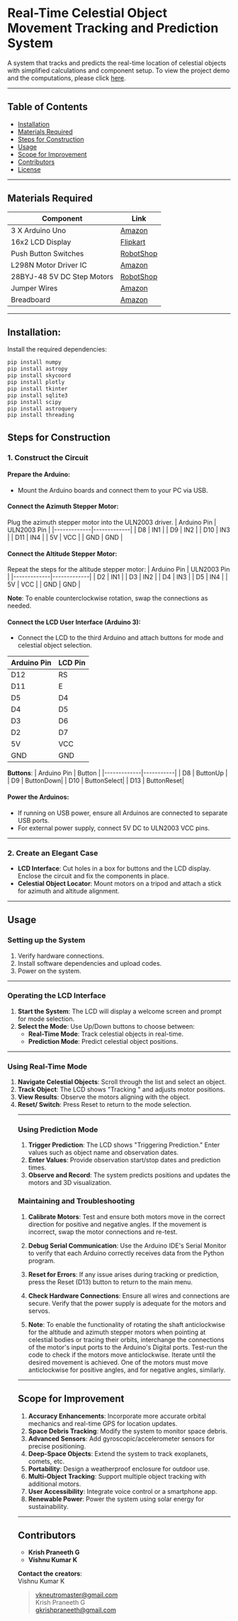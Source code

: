 # Real-Time Celestial Object Movement Tracking and Prediction System
A system that tracks and predicts the real-time location of celestial objects with simplified calculations and component setup. To view the project demo and the computations, please click [here](https://tinyurl.com/celestialtracker).

---

## Table of Contents
- [Installation](#installation)
- [Materials Required](#materials-required)
- [Steps for Construction](#steps-for-construction)
- [Usage](#usage)
- [Scope for Improvement](#scope-for-improvement)
- [Contributors](#contributors)
- [License](#license)

---

## Materials Required 
| Component                      | Link |
|---------------------------------|------|
| 3 X Arduino Uno                 | [Amazon](https://www.amazon.in/Arduino-Uno-Rev3-Microcontroller-Board/dp/B0752X52VB) |
| 16x2 LCD Display                | [Flipkart](https://www.flipkart.com/16x2-lcd-display-module-blue-backlight/p/itm0817793201) |
| Push Button Switches            | [RobotShop](https://www.robotshop.com/en/products/taxibot-button-switch-normal-open?utm_source=google_shopping&utm_medium=cpc&utm_campaign=shopping_en&gclid=CjwKCAjw864v7E9z8-YcAXoQBAv410nX0Y2o433p9Y3gX9X8_3bY3z7l_909q9p7F5aApS_wcB) |
| L298N Motor Driver IC           | [Amazon](https://www.amazon.in/L298N-Motor-Driver-Module-Dual-H-Bridge/dp/B07D3Y917R) |
| 28BYJ-48 5V DC Step Motors      | [RobotShop](https://www.robotshop.com/en/products/pololu-37d-metal-gearmotor-100-1-37d-210rpm?utm_source=google_shopping&utm_medium=cpc&utm_campaign=shopping_en&gclid=CjwKCAjw864v7E9z8-YcAXoQBAv410nX0Y2o433p9Y3gX9X8_3bY3z7l_909q9p7F5aApS_wcB) |
| Jumper Wires                    | [Amazon](https://www.amazon.in/Jumper-Wire-Male-to-Female-20cm-20-Pcs/dp/B07D3Y917R) |
| Breadboard                      | [Amazon](https://www.amazon.in/ELECFY-Breadboard-830-Tie-Points-Self-Adhesive-PCB-Board-Arduino-Raspberry-Pi-Projects/dp/B07D3Y917R) |

---

## Installation:
Install the required dependencies:
```bash
pip install numpy
pip install astropy
pip install skycoord
pip install plotly
pip install tkinter
pip install sqlite3
pip install scipy
pip install astroquery
pip install threading
```

## Steps for Construction

### 1. Construct the Circuit
#### Prepare the Arduino:
- Mount the Arduino boards and connect them to your PC via USB.

#### Connect the Azimuth Stepper Motor:
Plug the azimuth stepper motor into the ULN2003 driver.
| Arduino Pin | ULN2003 Pin |
|-------------|-------------|
| D8          | IN1         |
| D9          | IN2         |
| D10         | IN3         |
| D11         | IN4         |
| 5V          | VCC         |
| GND         | GND         |

#### Connect the Altitude Stepper Motor:
Repeat the steps for the altitude stepper motor:
| Arduino Pin | ULN2003 Pin |
|-------------|-------------|
| D2          | IN1         |
| D3          | IN2         |
| D4          | IN3         |
| D5          | IN4         |
| 5V          | VCC         |
| GND         | GND         |

**Note**: To enable counterclockwise rotation, swap the connections as needed.

#### Connect the LCD User Interface (Arduino 3):
- Connect the LCD to the third Arduino and attach buttons for mode and celestial object selection.
  
| Arduino Pin | LCD Pin  |
|-------------|----------|
| D12         | RS       |
| D11         | E        |
| D5          | D4       |
| D4          | D5       |
| D3          | D6       |
| D2          | D7       |
| 5V          | VCC      |
| GND         | GND      |

**Buttons**:
| Arduino Pin | Button    |
|-------------|-----------|
| D8          | ButtonUp  |
| D9          | ButtonDown|
| D10         | ButtonSelect|
| D13         | ButtonReset|

#### Power the Arduinos:
- If running on USB power, ensure all Arduinos are connected to separate USB ports.
- For external power supply, connect 5V DC to ULN2003 VCC pins.

---

### 2. Create an Elegant Case
- **LCD Interface**: Cut holes in a box for buttons and the LCD display. Enclose the circuit and fix the components in place.
- **Celestial Object Locator**: Mount motors on a tripod and attach a stick for azimuth and altitude alignment.

---

## Usage

### Setting up the System
1. Verify hardware connections.
2. Install software dependencies and upload codes.
3. Power on the system.

---

### Operating the LCD Interface
1. **Start the System**: The LCD will display a welcome screen and prompt for mode selection.
2. **Select the Mode**: Use Up/Down buttons to choose between:
   - **Real-Time Mode**: Track celestial objects in real-time.
   - **Prediction Mode**: Predict celestial object positions.

---

### Using Real-Time Mode
1. **Navigate Celestial Objects**: Scroll through the list and select an object.
2. **Track Object**: The LCD shows "Tracking <object name>" and adjusts motor positions.
3. **View Results**: Observe the motors aligning with the object.
4. **Reset/ Switch**: Press Reset to return to the mode selection.

---

### Using Prediction Mode
1. **Trigger Prediction**: The LCD shows "Triggering Prediction." Enter values such as object name and observation dates.
2. **Enter Values**: Provide observation start/stop dates and prediction times.
3. **Observe and Record**: The system predicts positions and updates the motors and 3D visualization.

### Maintaining and Troubleshooting
1. **Calibrate Motors**: Test and ensure both motors move in the correct direction for positive and negative angles. If the movement is incorrect, swap the motor connections and re-test.

2. **Debug Serial Communication**: Use the Arduino IDE's Serial Monitor to verify that each Arduino correctly receives data from the Python program.

3. **Reset for Errors**: If any issue arises during tracking or prediction, press the Reset (D13) button to return to the main menu.
   
4. **Check Hardware Connections**: Ensure all wires and connections are secure. Verify that the power supply is adequate for the motors and servos.

5. **Note**: To enable the functionality of rotating the shaft anticlockwise for the altitude and azimuth stepper motors when pointing at celestial bodies or tracing their orbits, interchange the connections of the motor's input ports to the Arduino's Digital ports. Test-run the code to check if the motors move anticlockwise. Iterate until the desired movement is achieved. One of the motors must move anticlockwise for positive angles, and for negative angles, similarly.

---

## Scope for Improvement
1. **Accuracy Enhancements**: Incorporate more accurate orbital mechanics and real-time GPS for location updates.
2. **Space Debris Tracking**: Modify the system to monitor space debris.
3. **Advanced Sensors**: Add gyroscopic/accelerometer sensors for precise positioning.
4. **Deep-Space Objects**: Extend the system to track exoplanets, comets, etc.
5. **Portability**: Design a weatherproof enclosure for outdoor use.
6. **Multi-Object Tracking**: Support multiple object tracking with additional motors.
7. **User Accessibility**: Integrate voice control or a smartphone app.
8. **Renewable Power**: Power the system using solar energy for sustainability.

---

## Contributors
- **Krish Praneeth G**  
- **Vishnu Kumar K**

**Contact the creators**:  
Vishnu Kumar K  
> vkneutromaster@gmail.com  
Krish Praneeth G  
> gkrishpraneeth@gmail.com
